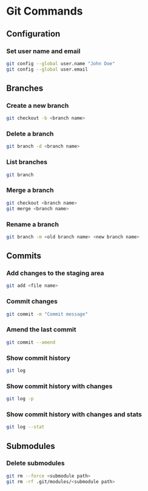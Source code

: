 # Git  Commands

## Configuration

### Set user name and email

```bash
git config --global user.name "John Doe"
git config --global user.email
```

## Branches

### Create a new branch

```bash
git checkout -b <branch name>
```

### Delete a branch

```bash
git branch -d <branch name>
```

### List branches

```bash
git branch
```

### Merge a branch

```bash
git checkout <branch name>
git merge <branch name>
```

### Rename a branch

```bash
git branch -m <old branch name> <new branch name>
```

## Commits

### Add changes to the staging area

```bash
git add <file name>
```

### Commit changes

```bash
git commit -m "Commit message"
```

### Amend the last commit

```bash
git commit --amend
```

### Show commit history

```bash
git log
```

### Show commit history with changes

```bash
git log -p
```

### Show commit history with changes and stats

```bash
git log --stat
```

## Submodules

### Delete submodules

```bash
git rm --force <submodule path>
git rm -rf .git/modules/<submodule path>
```
